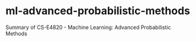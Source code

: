 # ml-advanced-probabilistic-methods
Summary of CS-E4820 - Machine Learning: Advanced Probabilistic Methods
